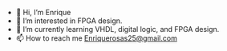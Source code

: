 - 👋 Hi, I’m Enrique
- 👀 I’m interested in FPGA design.
- 🌱 I’m currently learning VHDL, digital logic, and FPGA design.
- 📫 How to reach me Enriquerosas25@gmail.com

<!---
OceanDip/OceanDip is a ✨ special ✨ repository because its `README.md` (this file) appears on your GitHub profile.
You can click the Preview link to take a look at your changes.
--->
